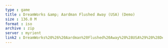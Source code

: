 ```yaml
---
type : game
title : DreamWorks &amp; Aardman Flushed Away (USA) (Demo)
size : 136.0 M
format : iso
archive : zip
server : myrient
link2 : DreamWorks%20%26%20Aardman%20Flushed%20Away%20%28USA%29%20%28Demo%29
---
```

